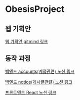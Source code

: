 # ObesisProject

<div>
  <h2>웹 기획안</h2>
  <p><a href="https://gitmind.com/app/docs/mxhwghmp">웹 기획안 gitmind 링크</a></p>
  
</div>

<div>
  <h2>동작 과정</h2>
  <p><a href="https://broken-slouch-ba7.notion.site/6e23449348474c1abb5e4a17a99e76ca?v=020e9bfdfbc04967801e0e53c5a73adb">백엔드 accounts(계정관련) 노션 링크</a></p>
  <p><a href="https://broken-slouch-ba7.notion.site/bb6cf71f333243bc92a46f4d9048d73c?v=d46359ab679b4ea3aedf92581d135cf3">백엔드 notice(게시글관련) 노션 링크</a></p>
  <p><a href="https://broken-slouch-ba7.notion.site/702e3e7d96b34263b8b04968ca68004d?v=8be2735ffb2145feb05acac0ed70de06">프론트엔드 React 노션 링크</a></p>
  
<div>

